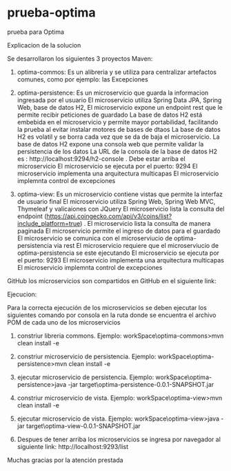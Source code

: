 # prueba-optima
prueba para Optima

Explicacion de la solucion

Se desarrollaron los siguientes 3 proyectos Maven:

1. optima-commos:
Es un alibreria y se utiliza para centralizar artefactos comunes, como por ejemplo: las Excepciones

2. optima-persistence:
Es un microservicio que guarda la informacion ingresada por el usuario 
El microservicio utiliza Spring Data JPA, Spring Web, base de datos H2, 
El microservicio expone un endpoint rest que le permite recibir peticiones de guardado
La base de datos H2 está embebida en el microservicio y permite mayor portabilidad, facilitando la prueba al evitar instalar motores de bases de dtaos
La base de datos H2 es volatil y se borra cada vez que se da de baja el microservicio. 
La base de datos H2 expone una consola web que permite validar la persistencia de los datos
La URL de la consola de la base de datos H2 es : http://localhost:9294/h2-console . Debe estar arriba el microservicio 
El microservicio se ejecuta por el puerto: 9294
El microservicio implementa una arquitectura multicapas
El microservicio implemnta control de excepciones

3. optima-view:
Es un microservicio contiene vistas que permite la interfaz de usuario final 
El microservicio utiliza Spring Web, Spring Web MVC, Thymeleaf y valicaiones con JQuery 
El microservicio lista la consulta del endpoint (https://api.coingecko.com/api/v3/coins/list?include_platform=true) .
El microservicio lista la consulta de manera paginada
El microservicio permite el ingreso de datos para el guardado
El microservicio se comunica con el microserviucio de optima-persistencia via rest
El microservicio requiere que el microserviucio de optima-persistencia se este ejecutando
El microservicio se ejecuta por el puerto: 9293
El microservicio implementa una arquitectura multicapas
El microservicio implemnta control de excepciones

GitHub
los microservicios son compartidos en GitHub en el siguiente link:



Ejecucion:

Para la correcta ejecución de los microservicios se deben ejecutar los siguientes comando por consola en la ruta donde se encuentra el archivo POM de cada uno de los microservicios

1. constriur libreria commons. Ejemplo:
workSpace\optima-commons>mvn clean install -e
 
2. constriur microservicio de persistencia. Ejemplo:
workSpace\optima-persistence>mvn clean install -e

3. ejecutar microservicio de persistencia. Ejemplo:
workSpace\optima-persistence>java -jar target\optima-persistence-0.0.1-SNAPSHOT.jar
 
4. constriur microservicio de vista. Ejemplo:
workSpace\optima-view>mvn clean install -e

5. ejecutar microservicio de vista. Ejemplo:
workSpace\optima-view>java -jar target\optima-view-0.0.1-SNAPSHOT.jar


6. Despues de tener arriba los microservicios se ingresa por navegador al siguiente link:
http://localhost:9293/list



Muchas gracias por la atención prestada
